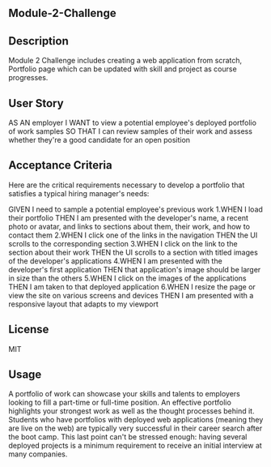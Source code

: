 ## Module-2-Challenge

## Description
Module 2 Challenge includes creating a web application from scratch,  Portfolio page which can be updated with skill and project as course progresses.

## User Story
AS AN employer
I WANT to view a potential employee's deployed portfolio of work samples SO THAT I can review samples of their work and assess whether they're a good candidate for an open position

## Acceptance Criteria
Here are the critical requirements necessary to develop a portfolio that satisfies a typical hiring manager's needs:

GIVEN I need to sample a potential employee's previous work
1.WHEN I load their portfolio
THEN I am presented with the developer's name, a recent photo or avatar, and links to sections about them, their work, and how to contact them
2.WHEN I click one of the links in the navigation
THEN the UI scrolls to the corresponding section
3.WHEN I click on the link to the section about their work
THEN the UI scrolls to a section with titled images of the developer's applications
4.WHEN I am presented with the developer's first application
THEN that application's image should be larger in size than the others
5.WHEN I click on the images of the applications
THEN I am taken to that deployed application
6.WHEN I resize the page or view the site on various screens and devices
THEN I am presented with a responsive layout that adapts to my viewport

## License

MIT

## Usage

A portfolio of work can showcase your skills and talents to employers looking to fill a part-time or full-time position. An effective portfolio highlights your strongest work as well as the thought processes behind it. Students who have portfolios with deployed web applications (meaning they are live on the web) are typically very successful in their career search after the boot camp. This last point can't be stressed enough: having several deployed projects is a minimum requirement to receive an initial interview at many companies.
